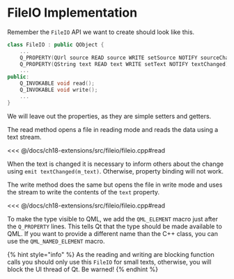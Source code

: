 # FileIO Implementation

Remember the `FileIO` API we want to create should look like this.

```cpp
class FileIO : public QObject {
    ...
    Q_PROPERTY(QUrl source READ source WRITE setSource NOTIFY sourceChanged)
    Q_PROPERTY(QString text READ text WRITE setText NOTIFY textChanged)
    ...
public:
    Q_INVOKABLE void read();
    Q_INVOKABLE void write();
    ...
}
```

We will leave out the properties, as they are simple setters and getters.

The read method opens a file in reading mode and reads the data using a text stream.

<<< @/docs/ch18-extensions/src/fileio/fileio.cpp#read

When the text is changed it is necessary to inform others about the change using `emit textChanged(m_text)`. Otherwise, property binding will not work.

The write method does the same but opens the file in write mode and uses the stream to write the contents of the `text` property.

<<< @/docs/ch18-extensions/src/fileio/fileio.cpp#read

To make the type visible to QML, we add the `QML_ELEMENT` macro just after the `Q_PROPERTY` lines. This tells Qt that the type should be made available to QML. If you want to provide a different name than the C++ class, you can use the `QML_NAMED_ELEMENT` macro.

{% hint style="info" %}
As the reading and writing are blocking function calls you should only use this `FileIO` for small texts, otherwise, you will block the UI thread of Qt. Be warned!
{% endhint %}
